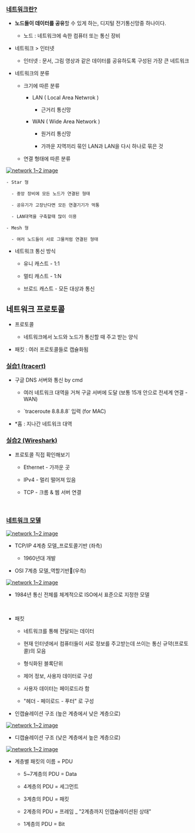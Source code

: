 ### [네트워크란?](https://youtu.be/Av9UFzl_wis?list=PL0d8NnikouEWcF1jJueLdjRIC4HsUlULi)

- **노드들이 데이터를 공유**할 수 있게 하는, 디지털 전기통신망중 하나이다.

  - 노드 : 네트워크에 속한 컴퓨터 또는 통신 장비

- 네트워크 > 인터넷

  - 인터넷 : 문서, 그림 영상과 같은 데이터를 공유하도록 구성된 가장 큰 네트워크

- 네트워크의 분류

  - 크기에 따른 분류

    - LAN ( Local Area Netwrok )

      - 근거리 통신망

    - WAN ( Wide Area Network )

      - 원거리 통신망

      - 가까운 지역끼리 묶인 LAN과 LAN을 다시 하나로 묶은 것

  - 연결 형태에 따른 분류

[![network 1~2 image](https://slid-users-assets-v1-seoul.s3.ap-northeast-2.amazonaws.com/public/image_upload/22fcfe465d3e4b49b29c29d573bc7c9f/85a6bbf7-2e02-439d-b7f9-1cb0ffd0e185.png)](undefined)

    - Star 형

      - 중앙 장비에 모든 노드가 연결된 형태

      - 공유기가 고장난다면 모든 연결기기가 먹통

      - LAN대역을 구축할때 많이 이용

    - Mesh 형

      - 여러 노드들이 서로 그물처럼 연결된 형태

- 네트워크 통신 방식

  - 유니 캐스트 - 1:1

  - 멀티 캐스트 - 1:N

  - 브로드 캐스트 - 모든 대상과 통신

## 네트워크 프로토콜

- 프로토콜

  - 네트워크에서 노드와 노드가 통신할 때 주고 받는 양식

- 패킷 : 여러 프로토콜들로 캡슐화됨

### [](https://github.com/junior-developer-challenge/cs-study/blob/main/%EB%84%A4%ED%8A%B8%EC%9B%8C%ED%81%AC/1%2C-2%EC%9E%A5-%EB%84%A4%ED%8A%B8%EC%9B%8C%ED%81%AC%EC%99%80-%EB%AA%A8%EB%8D%B8/1%2C-2%EC%9E%A5-%EB%84%A4%ED%8A%B8%EC%9B%8C%ED%81%AC%EC%99%80-%EB%AA%A8%EB%8D%B8.md#%EC%8B%A4%EC%8A%B51-tracert)[실습1 (tracert)](https://youtu.be/paJf7JbBWqY?list=PL0d8NnikouEWcF1jJueLdjRIC4HsUlULi)

- 구글 DNS 서버와 통신 by cmd

  - 여러 네트워크 대역을 거쳐 구글 서버에 도달 (보통 15개 안으로 전세계 연결 - WAN)

  - \`traceroute 8.8.8.8\` 입력 (for MAC)

- \*홉 : 지나간 네트워크 대역

### [](https://github.com/junior-developer-challenge/cs-study/blob/main/%EB%84%A4%ED%8A%B8%EC%9B%8C%ED%81%AC/1%2C-2%EC%9E%A5-%EB%84%A4%ED%8A%B8%EC%9B%8C%ED%81%AC%EC%99%80-%EB%AA%A8%EB%8D%B8/1%2C-2%EC%9E%A5-%EB%84%A4%ED%8A%B8%EC%9B%8C%ED%81%AC%EC%99%80-%EB%AA%A8%EB%8D%B8.md#%EC%8B%A4%EC%8A%B52-wireshark)[실습2 (Wireshark)](https://youtu.be/vBrQ3yzerMg?list=PL0d8NnikouEWcF1jJueLdjRIC4HsUlULi)

- 프로토콜 직접 확인해보기

  - Ethernet - 가까운 곳

  - IPv4 - 멀리 떨어져 있음

  - TCP - 크롬 & 웹 서버 연결

‏‏‎ ‎

### [](https://github.com/junior-developer-challenge/cs-study/blob/main/%EB%84%A4%ED%8A%B8%EC%9B%8C%ED%81%AC/1%2C-2%EC%9E%A5-%EB%84%A4%ED%8A%B8%EC%9B%8C%ED%81%AC%EC%99%80-%EB%AA%A8%EB%8D%B8/1%2C-2%EC%9E%A5-%EB%84%A4%ED%8A%B8%EC%9B%8C%ED%81%AC%EC%99%80-%EB%AA%A8%EB%8D%B8.md#%EB%84%A4%ED%8A%B8%EC%9B%8C%ED%81%AC-%EB%AA%A8%EB%8D%B8)[네트워크 모델](https://youtu.be/y9nlT52SAcg?list=PL0d8NnikouEWcF1jJueLdjRIC4HsUlULi)

[![network 1~2 image](https://slid-users-assets-v1-seoul.s3.ap-northeast-2.amazonaws.com/public/image_upload/22fcfe465d3e4b49b29c29d573bc7c9f/c60755de-5055-4ea3-b9ec-bb0563dd4aed.png)](undefined)

- TCP/IP 4계층 모델\_프로토콜기반 (좌측)

  - 1960년대 개발

- OSI 7계층 모델\_역할기반(우측)

[![network 1~2 image](https://slid-users-assets-v1-seoul.s3.ap-northeast-2.amazonaws.com/public/image_upload/22fcfe465d3e4b49b29c29d573bc7c9f/0fa25d7c-2742-4d12-bb8c-e72eeaafcca6.png)](undefined)

- 1984년 통신 전체를 체계적으로 ISO에서 표준으로 지정한 모델

‏‏‎ ‎

- 패킷

  - 네트워크를 통해 전달되는 데이터

  - 현재 인터넷에서 컴퓨터들이 서로 정보를 주고받는데 쓰이는 통신 규약(프로토콜)의 모음

  - 형식화된 블록단위

  - 제어 정보, 사용자 데이터로 구성

  - 사용자 데이터는 페이로드라 함

  - "헤더 - 페이로드 - 푸터" 로 구성

- 인캡슐레이션 구조 (높은 계층에서 낮은 계층으로)

[![network 1~2 image](https://slid-users-assets-v1-seoul.s3.ap-northeast-2.amazonaws.com/public/capture_markup_images/22fcfe465d3e4b49b29c29d573bc7c9f/6c7aebbd-b481-47eb-a965-021dfbb19103.png)](undefined)

- 디캡슐레이션 구조 (낮은 계층에서 높은 계층으로)

[![network 1~2 image](https://slid-users-assets-v1-seoul.s3.ap-northeast-2.amazonaws.com/public/capture_markup_images/22fcfe465d3e4b49b29c29d573bc7c9f/32ff9fcb-4938-42e1-ba92-4d3e5c98d249.png)](undefined)

- 계층별 패킷의 이름 = PDU

  - 5~7계층의 PDU = Data

  - 4계층의 PDU = 세그먼트

  - 3계층의 PDU = 패킷

  - 2계층의 PDU = 프레임 \_ "2계층까지 인캡슐레이션된 상태"

  - 1계층의 PDU = Bit
